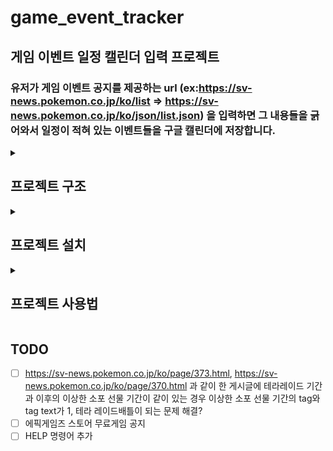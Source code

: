 # game_event_tracker
## 게임 이벤트 일정 캘린더 입력 프로젝트
### 유저가 게임 이벤트 공지를 제공하는 url (ex:https://sv-news.pokemon.co.jp/ko/list => https://sv-news.pokemon.co.jp/ko/json/list.json) 을 입력하면 그 내용들을 긁어와서 일정이 적혀 있는 이벤트들을 구글 캘린더에 저장합니다.

<details>
<summary> <h2> 프로젝트 구조 </h2> </summary>
<div markdown="1">

```
game-event-calendar/
├── cmd/
│   └── main.go            // 엔트리 포인트
├── internal/
│   ├── commands/          // CLI 명령어 기능
│   │   ├── commands.go
│   │   ├── addsite.go
│   │   ├── sites.go
│   │   ├── crawl.go
│   │   ├── posts.go
│   │   ├── events.go
│   │   ├── cal.go
│   │   └── delete.go
│   ├── crawler/           // 웹 크롤러(공지 긁어오기)
│   │   └── crawler.go
│   ├── parser/            // 일정 정보 파싱
│   │   └── parser.go
│   ├── calendar/          // 구글 캘린더 연동
│   │   └── calendar.go
│   ├── database/          // sqlc 생성 코드
│   │   ├── db.go
│   │   ├── models.go
│   │   ├── sites.sql.go
│   │   ├── posts.sql.go
│   │   └── evetns.sql.go
│   └── config/            // 설정(토큰, URL 등) 관리
│       └── config.go
├── sql/
│   ├── schema/            // sql 데이터베이스 마이그레이션 모음 (goose)
│   │   ├── 001_sites.sql
│   │   ├── 002_posts.sql
│   │   ├── 003_events.sql
│   │   ├── 004_post_registered.sql
│   │   └── 005_event_event_cal_ids.sql
│   └── queries/           // sql 쿼리 모음
│       ├── sites.sql
│       ├── posts.sql
│       └── events.sql
├── go.mod
├── go.sum
├── .gitignore
├── .env                   // 필요 설정 값 저장
├── .env_example
└── README.md
```

</div>
</details>


<details>
<summary> <h2> 프로젝트 설치 </h2> </summary>
<div markdown="1">

### 1. go v1.24 또는 그 이후 버전 설치
```bash
curl -sS https://webi.sh/golang | sh
```

<details>
<summary> <h3> 2. Postgres v15 또는 이후 버전 설치 및 설정 </h3> </summary>
<div markdown="1">

#### 2-1. Postgres 설치(리눅스 Ubuntu 기준)
```bash
sudo apt update
sudo apt install postgresql postgresql-contrib
```
* #### 설치가 완료되면 자동으로 운영체제(리눅스) 레벨의 `postgres`라는 유저 계정이 생성

#### 2-2. postgres 계정 비밀 번호 설정하기
```bash
sudo passwd postgres
```
* #### 입력 시 비밀번호를 2번 입력하는 프롬프트가 생성되고, 입력한 비밀번호가 `postgres` 계정 로그인 비밀번호로 설정

#### 2-3. Postgres server 백그라운드 실행
```bash
sudo service postgresql start
```
#### 2-4. psql 쉘 사용하기
```bash
sudo -u postgres psql
```
* #### 명령어 입력하면 psql shell 이 새 prompt (`postgres=#`)를 표시

#### 2-5. 새 데이터베이스 생성
```bash
# psql shell(postgres=#)에 입력하기
CREATE DATABASE <db_name>;
# ex: CREATE DATABASE tracker;
```
#### 2-6. 데이터베이스 내 사용자 비밀번호 설정
```bash
# psql shell(postgres=#)에 입력하기
# 생성한 데이터베이스에 연결
\c <db_name>
# <db_name>=# 형태의 새 프롬프트 표시

# 데이터베이스에 연결된 상태에서(<db_name>=#)
# DB 내 사용자 postgres 비밀번호 설정
ALTER USER postgres PASSWORD '<your_password>';
``` 
* #### 여기서 설정한 비밀번호가 뒤에 나올 `connection string`에 들어가는 비밀번호
* #### `sudo passwd postgres`로 위에서 설정한 리눅스 OS상 postgres 유저의 비밀번호와 별개

</div>
</details>

### 3. 프로젝트 로컬 다운로드
```bash
git clone https://github.com/paokimsiwoong/game_event_tracker
```

### 4. goose 설치 및 up migration 실행
#### 4-1. goose 설치
```bash
go install github.com/pressly/goose/v3/cmd/goose@latest
```
#### 4-2. up migration 실행
```bash
# 프로젝트의 sql/schema directory 경로에서 아래 명령어를 실행
goose postgres <connection_string> up
```
* #### `connection string`은 `"postgres://postgres:<database user's password>@localhost:5432/<database name>"`의 형태. 
    * #### 위에서 `ALTER USER postgres PASSWORD '<your_password>';`로 설정한 비밀번호 입력
    * #### (postgres 기본 포트는 `5432`)
* #### up migration을 실행하고 나면 프로젝트에 필요한 데이터 테이블들이 데이터베이스 내부에 생성

<details>
<summary> <h3> 5. Google Cloud에서 새 프로젝트 생성하기 </h3> </summary>
<div markdown="1">

#### 5-1. 웹 브라우저에서 [Google Cloud Console](https://console.cloud.google.com) 접속
* #### Google 계정 필요

#### 5-2. 프로젝트 선택 도구로 새 프로젝트 생성 페이지 들어가기
* #### Google Cloud Console페이지 상단 왼쪽의 Google Cloud 로고 오른쪽에 있는 프로젝트 선택 도구 클릭
* #### 새 프로젝트 버튼 클릭

#### 5-3. 프로젝트 정보 입력
* #### 프로젝트 이름, 위치는 자유롭게 입력 가능
* #### 입력 완료 후 만들기 버튼 클릭

#### 5-4. 해당 프로젝트 선택하기
* #### Google Cloud 로고 오른쪽의 프로젝트 선택 도구 부분에 생성한 프로젝트가 선택되어 있는지 확인하기
* #### 선택되어 있지 않으면 선택 도구를 클릭해 프로젝트를 찾고 선택하기

#### 5-5. 사용자 인증 정보 만들기
* #### Google Cloud 로고 왼쪽의 탐색 메뉴(가로줄 3개 모양)을 선택하고 제품 탭 밑의 API 및 서비스 페이지 클릭
* #### API 및 서비스 페이지 왼쪽에 보이는 하위 메뉴에서 사용자 인증 정보 클릭
* #### 표시된 페이지에서 + 사용자 인증 정보 만들기 버튼을 찾아 클릭하고 표시된 선택지 중 OAuth 클라이언트 ID 선택
* #### 애플리케이션 유형은 데스크톱 앱으로 설정하고 이름 설정 뒤 만들기 버튼 클릭
    * #### ***생성 완료 후 표시되는 정보(`client id, client 보안 비밀번호`)는 다시 볼 수 없으므로 정보들을 따로 안전한 곳에 메모해두고, 반드시 json 파일을 다운로드하기***
* #### 다운로드한 json 파일을 프로젝트 폴더 내부에 저장
    * #### json 파일의 이름은 `client_secret_<client id>.apps.googleusercontent.com.json`와 같은 형태로 되어 있고, 원하는 이름으로 변경해도 문제 없음

#### 5-6. Google 인증 플랫폼 테스트 사용자 설정
* #### [Google 인증 플랫폼](https://console.cloud.google.com/auth/) 페이지에서 대상 하위 메뉴 선택
* #### 표시된 페이지에서 테스트 사용자 섹션 밑의 + Add users 버튼을 클릭하고 구글 캘린더에 일정을 추가하려고 하는 구글 계정을 입력
    * ####  프로젝트 프로그램을 최초 실행할 때, 로컬에 액세스 토큰을 저장하는 과정에 프로그램이 출력한 주소에 접속해 프로그램에서 사용하는 구글 API 기능 권한을 승인하는 과정이 이루어지는 데, 그 때 테스트 사용자에 등록하지 않은 구글 계정은 권한 승인이 불가능

</div>
</details>

### 6. .env 파일 설정
#### 6-1. 프로젝트 폴더 루트 경로(.env_example이 존재하는 경로)에 .env 파일 생성
#### 6-2. .env_example 을 참고하며 .env 내용 작성
```bash
# db connection string
DB_URL="postgres://<username>:<password>@localhost:5432/<dbname>?sslmode=disable"
# 일정을 업로드할 캘린더 id (기본값 primary를 쓰면 로그인한 사용자의 기본 캘린더에 일정이 업로드)
CALENDAR_ID = "primary"
# 5. 에서 생성한 Google Cloud Console 사용자 인증 정보 json 파일 위치
CLIENT_SECRET_FILE_PATH="OAuth 2.0 클라이언트 인증 정보 json 절대경로"
# OAuth 2.0 인증 과정에서 생성되고 사용될 액세스 토큰 저장 위치
TOKEN_FILE_PATH="로컬 OAuth 2.0 액세스 토큰 절대경로"
```

### 7. 로컬 액세스 토큰 생성
#### 7-1. 프로그램 최초 실행
```bash
# 프로젝트 루트 폴더에서 실행
go run ./cmd sites
```
* #### 실행하면 `브라우저에서 URL을 열고 인증코드를 입력하세요:`과 `https://accounts.google.com/o/oauth2/auth?access_type=offline&client_id=.....` 형태의 url이 출력되고 사용자의 인증코드 입력을 기다린다
#### 7-2. 표시된 url에 접속
* #### 출력된 url에 웹 브라우저 등을 이용해 접속하면 구글 계정에 로그인하는 페이지가 표시된다. 여기서 5-6에서 등록한 테스트 사용자 구글 계정으로 로그인한다.
* #### 로그인하면 연결되는 새 페이지의 링크에 포함된 인증 코드를 찾아 복사해 사용자 입력을 기다리는 터미널에 입력한다.   
    * #### 링크는 `http://localhost/?state=state-token&code={인증코드}&scope=https://www.googleapis.com/auth/calendar`의 형태로 `code=` 뒤에 나타나는 인증코드를 복사한다.
        * #### 로그인 시 연결되는 `http://localhost`는 Google Cloud Console 사용자 인증 정보 json 파일의 installed 키 안에 redirect_uris 필드에 저장된 값을 따른다.


</div>
</details>


<details>
<summary> <h2> 프로젝트 사용법 </h2> </summary>
<div markdown="1">

```bash
# build 없이 사용할 경우
go run ./cmd <commmand name> <argument1> <argument2> ...
```
```bash
# build
go build -o <app_name>
# 빌드 후 실행
<app_name> <commmand name> <argument1> <argument2> ...
```

### 명령어
#### `sites`
* #### `sites` 테이블에 저장된 크롤 가능한 사이트 리스트. `Name`에 표시된 값을 `crawl` 명령어에 사용
#### `crawl <site name> <duration>`
* #### 주어진 기간 내에 게시된 이벤트 공지 글을 받아 `posts` 테이블에 데이터를 저장
#### `posts`
* #### 저장된 이벤트 게시글 전부를 리스트로 출력
* #### 가능한 옵션
    * #### `ongoing`
        * #### 진행중인 이벤트의 게시글만 리스트로 출력
    * #### `period <duration>`
        * #### 주어진 기간 내에 게시된 게시글만 리스트로 출력
#### `events`
* ####  이벤트의 종류, 진행 기간 등을 담은 `events` 테이블의 데이터들을 리스트로 출력
    * #### `posts`는 동일한 이벤트에 대한 공지를 여러번 게시한 경우 그 중복 공지들이 전부 표시되지만, `events`는 중복 게시된 이벤트여도 한번만 표시
#### `calendar`
* #### `events` 테이블에 저장된 이벤트들을 구글 캘린더에 입력
* #### 가능한 옵션
    * #### `ongoing`
        * #### 진행 중인 이벤트만 입력
    * #### `upcoming`
        * #### 진행 중이거나 진행 예정인 이벤트만 입력
    * #### `wr`
        * #### 시작, 중간, 종료 리마인드를 추가 (기본값)
    * #### `nr`
        * #### 시작, 중간, 종료 리마인드를 미추가
    * #### `or`
        * #### 시작, 중간, 종료 리마인드만 구글 캘린더에 입력
#### `delete`
* #### db의 데이터를 지우는 명령어
* #### 가능한 옵션
    * #### `site`
        * #### `sites` 테이블에 저장된 데이터를 삭제. `post`나 `event`와 다르게 전체 삭제 기능 없음
        * #### 가능한 옵션
            * #### `name 사이트_이름` 또는 `n 사이트_이름`
                * #### 이름으로 지정된 사이트 삭제
            * #### `url 사이트_이름` 또는 `u 사이트_이름`
                * #### url로 지정된 사이트 삭제
    * #### `post`
        * #### `posts` 테이블에 저장된 데이터를 삭제
        * #### 가능한 옵션
            * #### `old`
                * #### 종료된 이벤트에 관련한 게시글들만 삭제
    * #### `event`
        * #### `events` 테이블에 저장된 데이터를 지우고, 해당 데이터가 구글 캘린더에 입력되어 있을 경우 그 구글 캘린더 일정도 삭제
#### `addsite <siteName> <siteURL>`
* #### `sites` 테이블에 데이터를 추가하는 명령어
* #### `addsite`로 추가한 뒤, `internal/crawler/crawler.go`에 해당 사이트 크롤링 함수를 추가해야 `crawl` 명령어에서 추가한 사이트로 크롤링 가능


</div>
</details>


## TODO
- [ ] https://sv-news.pokemon.co.jp/ko/page/373.html, https://sv-news.pokemon.co.jp/ko/page/370.html 과 같이 한 게시글에 테라레이드 기간과 이후의 이상한 소포 선물 기간이 같이 있는 경우 이상한 소포 선물 기간의 tag와 tag text가 1, 테라 레이드배틀이 되는 문제 해결?
- [ ] 에픽게임즈 스토어 무료게임 공지
- [ ] HELP 명령어 추가